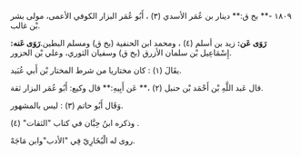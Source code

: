 ١٨٠٩ -** بخ ق:** دينار بن عُمَر الأسدي (٣) ، أَبُو عُمَر البزار الكوفي الأعمى، مولى بشر بْن غالب.

**رَوَى عَن:** زيد بن أسلم (٤) ، ومحمد ابن الحنفية (بخ ق) ومسلم البطين.**رَوَى عَنه:** إِسْمَاعِيل بْن سلمان الأزرق (بخ ق) وسفيان الثوري، وعلي بْن الحزور.

يقَالَ (١) : كان مختاريا من شرط المختار بْن أَبي عُبَيد.

قال عَبد اللَّهِ بْن أَحْمَد بْن حنبل (٢) ،** عَن أَبِيهِ:** قال وكيع: أَبُو عُمَر البزار ثقة.

وَقَال أَبُو حاتم (٣) : ليس بالمشهور.

وذكره ابنُ حِبَّان في كتاب "الثقات" (٤) .

روى له الْبُخَارِيّ فِي "الأدب"وابن مَاجَهْ.